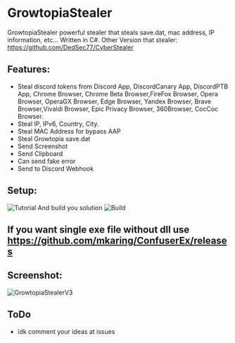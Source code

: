 # GrowtopiaStealer
GrowtopiaStealer powerful stealer that steals save.dat, mac address, IP information, etc... Written in C#.
Other Version that stealer: https://github.com/DedSec77/CyberStealer
## Features:
- Steal discord tokens from Discord App, DiscordCanary App, DiscordPTB App, Chrome Browser, Chrome Beta Browser,FireFox Browser, Opera Browser, OperaGX Browser, Edge Browser, Yandex Browser, Brave Browser,Vivaldi Browser, Epic Privacy Browser, 360Browser, CocCoc Browser.
- Steal IP, IPv6, Country, City.
- Steal MAC Address for bypass AAP
- Steal Growtopia save.dat
- Send Screenshot
- Send Clipboard
- Can send fake error
- Send to Discord Webhook
## Setup:
![Tutorial](https://user-images.githubusercontent.com/65458800/129596033-3974eb92-e80a-455d-863a-f78238251f73.png)
And build you solution
![Build](https://user-images.githubusercontent.com/65458800/129596228-2725f054-e58d-40e1-8497-bb5b389e6ea4.jpg)
## If you want single exe file without dll use https://github.com/mkaring/ConfuserEx/releases
## Screenshot:
![GrowtopiaStealerV3](https://user-images.githubusercontent.com/65458800/129650817-7ec5a6da-36fb-483a-8fa0-1a2b50f82ed4.jpg)
## ToDo
- idk comment your ideas at issues

